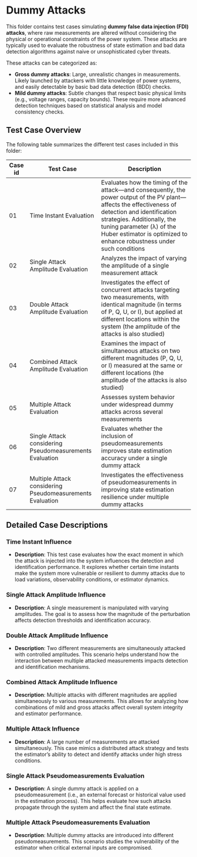 # Dummy Attacks

This folder contains test cases simulating **dummy false data injection (FDI) attacks**, where raw measurements are altered without considering the physical or operational constraints of the power system. These attacks are typically used to evaluate the robustness of state estimation and bad data detection algorithms against naive or unsophisticated cyber threats.

These attacks can be categorized as:

- **Gross dummy attacks**: Large, unrealistic changes in measurements. Likely launched by attackers with little knowledge of power systems, and easily detectable by basic bad data detection (BDD) checks.
- **Mild dummy attacks**: Subtle changes that respect basic physical limits (e.g., voltage ranges, capacity bounds). These require more advanced detection techniques based on statistical analysis and model consistency checks.

## Test Case Overview

The following table summarizes the different test cases included in this folder:

| Case id | Test Case                                | Description                                                                 |
|--------|----------------------------------|-----------------------------------------------------------------------------|
|01| Time Instant Evaluation | Evaluates how the timing of the attack—and consequently, the power output of the PV plant—affects the effectiveness of detection and identification strategies. Additionally, the tuning parameter (λ) of the Huber estimator is optimized to enhance robustness under such conditions|
|02| Single Attack Amplitude Evaluation | Analyzes the impact of varying the amplitude of a single measurement attack |
|03| Double Attack Amplitude Evaluation | Investigates the effect of concurrent attacks targeting two measurements, with identical magnitude (in terms of P, Q, U, or I), but applied at different locations within the system (the amplitude of the attacks is also studied) |
|04| Combined Attack Amplitude Evaluation | Examines the impact of simultaneous attacks on two different magnitudes (P, Q, U, or I) measured at the same or different locations (the amplitude of the attacks is also studied) |
|05| Multiple Attack Evaluation | Assesses system behavior under widespread dummy attacks across several measurements |
|06| Single Attack considering Pseudomeasurements Evaluation | Evaluates whether the inclusion of pseudomeasurements improves state estimation accuracy under a single dummy attack    |
|07| Multiple Attack considering Pseudomeasurements Evaluation | Investigates the effectiveness of pseudomeasurements in improving state estimation resilience under multiple dummy attacks  |

## Detailed Case Descriptions

### **Time Instant Influence**
- **Description**: This test case evaluates how the exact moment in which the attack is injected into the system influences the detection and identification performance. It explores whether certain time instants make the system more vulnerable or resilient to dummy attacks due to load variations, observability conditions, or estimator dynamics.

### **Single Attack Amplitude Influence**
- **Description**: A single measurement is manipulated with varying amplitudes. The goal is to assess how the magnitude of the perturbation affects detection thresholds and identification accuracy.

### **Double Attack Amplitude Influence**
- **Description**: Two different measurements are simultaneously attacked with controlled amplitudes. This scenario helps understand how the interaction between multiple attacked measurements impacts detection and identification mechanisms.

### **Combined Attack Amplitude Influence**
- **Description**: Multiple attacks with different magnitudes are applied simultaneously to various measurements. This allows for analyzing how combinations of mild and gross attacks affect overall system integrity and estimator performance.

### **Multiple Attack Influence**
- **Description**: A large number of measurements are attacked simultaneously. This case mimics a distributed attack strategy and tests the estimator’s ability to detect and identify attacks under high stress conditions.

### **Single Attack Pseudomeasurements Evaluation**
- **Description**: A single dummy attack is applied on a pseudomeasurement (i.e., an external forecast or historical value used in the estimation process). This helps evaluate how such attacks propagate through the system and affect the final state estimate.

### **Multiple Attack Pseudomeasurements Evaluation**
- **Description**: Multiple dummy attacks are introduced into different pseudomeasurements. This scenario studies the vulnerability of the estimator when critical external inputs are compromised.
